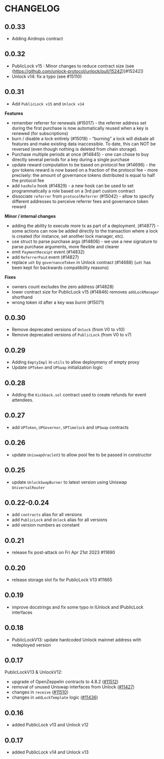 # CHANGELOG

## 0.0.33

- Adding Airdrops contract

## 0.0.32

- PublicLock v15 : Minor changes to reduce contract size (see (https://github.com/unlock-protocol/unlock/pull/15242)[#15242])
- Unlock v14: fix a typo (see #15110)

## 0.0.31

- Add `PublicLock v15` and `Unlock v14`

**Features**

- remember referrer for renewals (#15017) - the referrer address set during the first purchase is now automatically reused when a key is renewed (for subscriptions)
- burn / disable a lock entirely (#15018) - “burning” a lock will disbale all features and make existing data inaccessible. To date, this can NOT be reversed (even though nothing is deleted from chain storage).
- Purchase multiple periods at once (#14845) - one can chose to buy directly several periods for a key during a single purchase
- update reward computation to be based on protocol fee (#14696) - the gov tokens reward is now based on a fraction of the protocol fee - more precisely: the amount of governance tokens distributed is equal to half the protocol fee
- add `hasRole` hook (#14829) - a new hook can be used to set programmatically a role based on a 3rd part custom contract
- dissociate `referrer` from `protocolReferrer` (#15042) - allow to specify different addresses to perceive referrer fees and governance token reward

**Minor / internal changes**

- adding the ability to execute more tx as part of a deployment. (#14877) - some actions can now be added directly to the transaction where a lock is created (for instance, set another lock manager, etc).
- use struct to parse purchase args (#14806) - we use a new signature to parse purchase arguments, more flexible and clearer
- emit `PaymentReceipt` event (#14832)
- add `ReferrerPaid` event (#14827)
- replace `udt` by `governanceToken` in Unlock contract (#14688) (`udt` has been kept for backwards compatibility reasons)

**Fixes**

- owners count excludes the zero address (#14828)
- lower contract size for PublicLock v15 (#14846) removes `addLockManager` shorthand
- wrong token id after a key was burnt (#15071)

## 0.0.30

- Remove deprecated versions of `Unlock` (from V0 to v10)
- Remove deprecated versions of `PublicLock` (from V0 to v7)

## 0.0.29

- Adding `EmptyImpl` in `utils` to allow deploymeny of empty proxy
- Update `UPToken` and `UPSwap` initialization logic

## 0.0.28

- Adding the `Kickback.sol` contract used to create refunds for event attendees.

## 0.0.27

- add `UPToken`, `UPGovernor`, `UPTimelock` and `UPSwap` contracts

## 0.0.26

- update `UniswapOracleV3` to allow pool fee to be passed in constructor

## 0.0.25

- update `UnlockSwapBurner` to latest version using Uniswap `UniversalRouter`

## 0.0.22-0.0.24

- add `contracts` alias for all versions
- add `PublicLock` and `Unlock` alias for all versions
- add version numbers as constant

## 0.0.21

- release fix post-attack on Fri Apr 21st 2023 #11690

## 0.0.20

- release storage slot fix for PublicLock V13 #11665

## 0.0.19

- improve docstrings and fix some typo in IUnlock and IPublicLock interfaces

## 0.0.18

- PublicLockV13: update hardcoded Unlock mainnet address with redeployed version

## 0.0.17

PublicLockV13 & UnlockV12:

- upgrade of OpenZeppelin contracts to 4.8.2 ([#11512](https://github.com/unlock-protocol/unlock/pull/11512))
- removal of unused Uniswap interfaces from Unlock ([#11427](https://github.com/unlock-protocol/unlock/pull/11427))
- changes in `receive` ([#11510](https://github.com/unlock-protocol/unlock/pull/11510))
- changes in `addLockTemplate` logic ([#11436](https://github.com/unlock-protocol/unlock/pull/11436))

## 0.0.16

- added PublicLock v13 and Unlock v12

## 0.0.17

- added PublicLock v14 and Unlock v13
